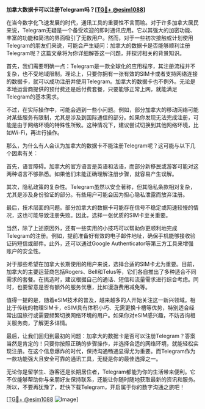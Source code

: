 **加拿大数据卡可以注册Telegram吗？[[TG💪+ @esim1088](https://t.me/s/esim1088)]**

在当今数字化飞速发展的时代，通讯工具的重要性不言而喻。对于许多加拿大居民来说，Telegram无疑是一个备受欢迎的即时通讯应用。它以其强大的加密功能、丰富的功能和简洁的界面吸引了无数用户。然而，对于一些初次接触或计划使用Telegram的朋友们来说，可能会产生疑问：加拿大的数据卡是否能够顺利注册Telegram呢？这篇文章将为你详细解答这一问题，并探讨相关的背景知识。

首先，我们需要明确一点：Telegram是一款全球化的应用程序，其注册流程并不复杂，也不受地域限制。理论上，只要你拥有一张有效的SIM卡或者支持网络连接的数据卡，就可以成功注册并使用Telegram。加拿大的数据卡也不例外。无论是本地运营商提供的预付费还是后付费套餐，只要能够正常上网，就能满足Telegram的基本需求。

不过，在实际操作中，可能会遇到一些小问题。例如，部分加拿大的移动网络可能对某些服务有限制，尤其是涉及到国际通信的部分。如果你发现无法完成注册，可能是由于网络环境的特殊性所致。这种情况下，建议尝试切换到其他网络环境，比如Wi-Fi，再进行操作。

那么，为什么有人会认为加拿大的数据卡不能注册Telegram呢？这可能与以下几个因素有关：

首先，语言障碍。加拿大的官方语言是英语和法语，而部分新移民或游客可能对这两种语言不够熟悉。如果他们未能正确理解注册步骤，就容易产生误解。

其次，隐私政策的复杂性。Telegram虽然以安全著称，但其隐私条款相对复杂，尤其是涉及身份验证的部分。有些用户可能会因为担心隐私泄露而放弃注册。

最后，技术层面的问题。部分加拿大的数据卡可能存在信号不稳定或网速较慢的情况，这也可能导致注册失败。因此，选择一张优质的SIM卡至关重要。

当然，除了上述原因外，还有一些实用的小技巧可以帮助你更顺利地完成Telegram的注册。例如，提前准备好有效的电子邮件地址，确保手机能够接收验证码短信或邮件。此外，还可以通过Google Authenticator等第三方工具来增强账户的安全性。

对于那些希望在加拿大长期使用的用户来说，选择合适的SIM卡尤为重要。目前，加拿大的主要运营商包括Rogers、Bell和Telus等，它们各自推出了多种适合不同需求的套餐。在挑选时，建议根据自己的通话、短信和流量需求进行综合考虑。同时，也要留意是否有额外的服务优惠，比如漫游费用减免等。

值得一提的是，随着eSIM技术的普及，越来越多的人开始关注这一新兴领域。相比于传统的物理SIM卡，eSIM具有体积小巧、无需更换卡槽等优势，特别适合经常出国旅行或需要频繁切换网络环境的用户。如果你对eSIM感兴趣，不妨咨询相关服务商，了解更多详情。

最后，让我们回归到最初的问题：加拿大的数据卡是否可以注册Telegram？答案当然是肯定的！只要你按照正确的步骤操作，并选择合适的网络环境，就能轻松实现注册。在这个信息爆炸的时代，保持沟通畅通显得尤为重要。而Telegram作为一款功能强大且安全可靠的通讯工具，无疑是你的最佳选择之一。

无论你是留学生、游客还是长期居住者，Telegram都能为你的生活带来便利。它不仅能够帮助你与亲朋好友保持联系，还能让你随时随地获取最新的资讯和服务。所以，不要再犹豫了，赶快下载Telegram，开启属于你的数字沟通之旅吧！

[[TG💪+ @esim1088](https://t.me/s/esim1088) ![Image](https://i.postimg.cc/4NQfJmqS/Snipaste-2025-05-13-00-14-12.png)]